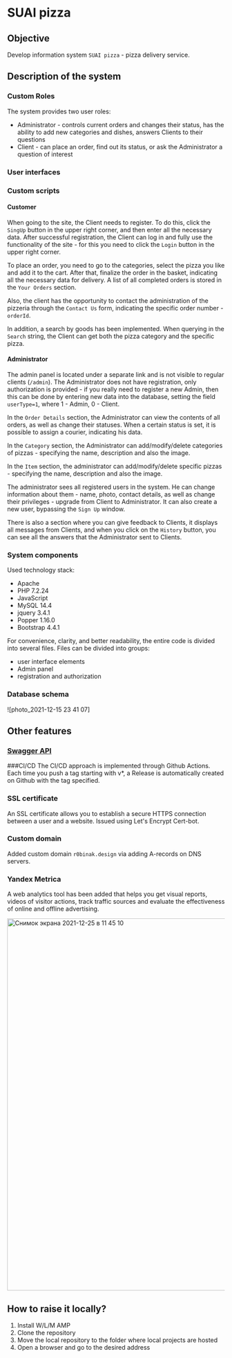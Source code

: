 # SUAI pizza
## Objective
Develop information system ```SUAI pizza``` - pizza delivery service.
## Description of the system
### Custom Roles
The system provides two user roles:
- Administrator - controls current orders and changes their status, has the ability to add new categories and dishes, answers Clients to their questions
- Client - can place an order, find out its status, or ask the Administrator a question of interest
### User interfaces
### Custom scripts
#### Customer
When going to the site, the Client needs to register. To do this, click the ```SingUp``` button in the upper right corner, and then enter all the necessary data. After successful registration, the Client can log in and fully use the functionality of the site - for this you need to click the ```Login``` button in the upper right corner.

To place an order, you need to go to the categories, select the pizza you like and add it to the cart. After that, finalize the order in the basket, indicating all the necessary data for delivery. A list of all completed orders is stored in the ```Your Orders``` section.

Also, the client has the opportunity to contact the administration of the pizzeria through the ```Contact Us``` form, indicating the specific order number - ```orderId```.

In addition, a search by goods has been implemented. When querying in the ```Search``` string, the Client can get both the pizza category and the specific pizza.

#### Administrator
The admin panel is located under a separate link and is not visible to regular clients (```/admin```). The Administrator does not have registration, only authorization is provided - if you really need to register a new Admin, then this can be done by entering new data into the database, setting the field ```userType=1```, where 1 - Admin, 0 - Client.

In the ```Order Details``` section, the Administrator can view the contents of all orders, as well as change their statuses. When a certain status is set, it is possible to assign a courier, indicating his data.

In the ```Category``` section, the Administrator can add/modify/delete categories of pizzas - specifying the name, description and also the image.

In the ```Item``` section, the administrator can add/modify/delete specific pizzas - specifying the name, description and also the image.

The administrator sees all registered users in the system. He can change information about them - name, photo, contact details, as well as change their privileges - upgrade from Client to Administrator. It can also create a new user, bypassing the ```Sign Up``` window.

There is also a section where you can give feedback to Clients, it displays all messages from Clients, and when you click on the ```History``` button, you can see all the answers that the Administrator sent to Clients.


### System components
Used technology stack:
- Apache
- PHP 7.2.24
- JavaScript
- MySQL 14.4
- jquery 3.4.1
- Popper 1.16.0
- Bootstrap 4.4.1

For convenience, clarity, and better readability, the entire code is divided into several files. Files can be divided into groups:
- user interface elements
- Admin panel
- registration and authorization

### Database schema
![photo_2021-12-15 23 41 07]

## Other features

### [Swagger API](https://app.swaggerhub.com/apis/suai-pizza/suai-pizza/1.0.0)

###CI/CD
The CI/CD approach is implemented through Github Actions. Each time you push a tag starting with v*, a Release is automatically created on Github with the tag specified.

### SSL certificate
An SSL certificate allows you to establish a secure HTTPS connection between a user and a website. Issued using Let's Encrypt Cert-bot.

### Custom domain
Added custom domain ```r0binak.design``` via adding A-records on DNS servers.

### Yandex Metrica
A web analytics tool has been added that helps you get visual reports, videos of visitor actions, track traffic sources and evaluate the effectiveness of online and offline advertising.

<img width="861" alt="Снимок экрана 2021-12-25 в 11 45 10" src="https://user-images.githubusercontent.com/80983900/147381263-a6c8cf18-71f4-4858-80a0-29fcaa765817.png">


## How to raise it locally?
1. Install W/L/M AMP
2. Clone the repository
3. Move the local repository to the folder where local projects are hosted
4. Open a browser and go to the desired address
